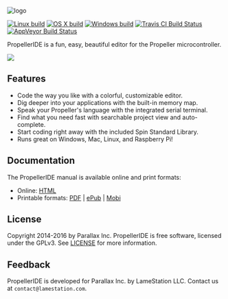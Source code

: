 ![logo](https://github.com/parallaxinc/PropellerIDE/raw/master/icons/logo.png)

[![Linux build](https://github.com/parallaxinc/PropellerIDE/workflows/Linux/badge.svg)](https://github.com/parallaxinc/PropellerIDE/actions)
[![OS X build](https://github.com/parallaxinc/PropellerIDE/workflows/MacOS/badge.svg)](https://github.com/parallaxinc/PropellerIDE/actions)
[![Windows build](https://github.com/parallaxinc/PropellerIDE/workflows/Windows/badge.svg)](https://github.com/parallaxinc/PropellerIDE/actions)
[![Travis CI Build Status](https://travis-ci.org/parallaxinc/PropellerIDE.svg?branch=master)](https://travis-ci.org/parallaxinc/PropellerIDE)
[![AppVeyor Build Status](https://ci.appveyor.com/api/projects/status/2gj0hjoqjau9is4b?svg=true)](https://ci.appveyor.com/project/bweir/propelleride)

PropellerIDE is a fun, easy, beautiful editor for the Propeller microcontroller.

![](screenshots/main.png)

## Features

- Code the way you like with a colorful, customizable editor.
- Dig deeper into your applications with the built-in memory map.
- Speak your Propeller's language with the integrated serial terminal.
- Find what you need fast with searchable project view and auto-complete.
- Start coding right away with the included Spin Standard Library.
- Runs great on Windows, Mac, Linux, and Raspberry Pi!

## Documentation

The PropellerIDE manual is available online and print formats:

- Online: [HTML](https://bweir.gitbooks.io/PropellerIDE-docs/content/)
- Printable formats: [PDF](https://www.gitbook.com/download/pdf/book/bweir/PropellerIDE-docs) | [ePub](https://www.gitbook.com/download/epub/book/bweir/PropellerIDE-docs) | [Mobi](https://www.gitbook.com/download/mobi/book/bweir/PropellerIDE-docs)

## License

Copyright 2014-2016 by Parallax Inc. PropellerIDE is free software, licensed under the GPLv3. See [LICENSE](LICENSE) for more information.

## Feedback

PropellerIDE is developed for Parallax Inc. by LameStation LLC. Contact us at `contact@lamestation.com`.
